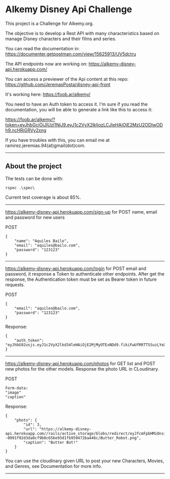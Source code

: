 # Alkemy Disney Api Challenge

This project is a Challenge for Alkemy.org.

The objective is to develop a Rest API with many characteristics based on manage Disney characters and their films and series.

You can read the documentation in:
https://documenter.getpostman.com/view/15625913/UV5dctru


The API endpoints now are working on:
https://alkemy-disney-api.herokuapp.com/

You can access a previewer of the Api content at this repo:
https://github.com/JeremasPosta/disney-api-front

It's working here:
https://foob.ar/alkemy/

You need to have an Auth token to access it. I'm sure if you read the documentation, you will be able to generate a link like this to access it:

https://foob.ar/alkemy/?token=eyJhbGciOiJIUzI1NiJ9.eyJ1c2VyX2lkIjozLCJleHAiOjE2MzU2ODIwODh9.ncHRiGRVy2xng

If you have troubles with this, you can email me at ramirez.jeremias.94(at)gmail(dot)com.

--------------------------------------------
## About the project

The tests can be done with:
```
rspec .\spec\
```
Current test coverage is about 85%.

--------------------------------------------

https://alkemy-disney-api.herokuapp.com/sign-up for POST name, email and password for new users

POST
```
{
    "name": "Aquiles Bailo",
    "email": "aquiles@bailo.com",
    "password": "123123"
}
```

--------------------------------------------

https://alkemy-disney-api.herokuapp.com/login for POST email and password, it response a Token to authenticate other endpoints.
After get the response, the Authentication token must be set as Bearer token in future requests.

POST

```
{
    "email": "aquiles@bailo.com",
    "password": "123123"
}
```

Response:

```
{
    "auth_token": "eyJhbG92usjs.eyJ1c2VyX2lkd34leHAiOjE2MjMyOTExNDd9.fikiFwUfRRTTSSuzLYeX2iJNi8bq7GZz9rZqRC2c"
}
```

--------------------------------------------

https://alkemy-disney-api.herokuapp.com/photos for GET list and POST new photos for the other models. Response the photo URL in CLoudinary.

POST

```
Form-data:
"image"
"caption"
```
Response:

```
{
    "photo": {
        "id": 3,
        "url": "https://alkemy-disney-api.herokuapp.com//rails/active_storage/blobs/redirect/eyJfcmFpbHMiOnsibWVzc2FnZSI6IkJBaHBDQT09IiwiZXhwIjpudWxsLCJwdXIiOiJibG9iX2lkIn19--0991f92d3da0cf9b0c656e93d1fb959472ba446c/Butter_Robot.png",
        "caption": "Butter Bot!"
    }
}
```
You can use the cloudinary given URL to post your new Characters, Movies, and Genres, see Documentation for more info.

--------------------------------------------
